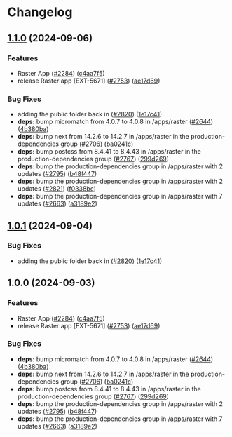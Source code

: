 # Changelog

## [1.1.0](https://github.com/surferseo/contentful/compare/raster-v1.0.1...raster-v1.1.0) (2024-09-06)


### Features

* Raster App ([#2284](https://github.com/surferseo/contentful/issues/2284)) ([c4aa7f5](https://github.com/surferseo/contentful/commit/c4aa7f565341fed7946aa815ed80af52845ff582))
* release Raster app [EXT-5671] ([#2753](https://github.com/surferseo/contentful/issues/2753)) ([ae17d69](https://github.com/surferseo/contentful/commit/ae17d6903d2f49f6ca0db13e114d402b23295954))


### Bug Fixes

* adding the public folder back in ([#2820](https://github.com/surferseo/contentful/issues/2820)) ([1e17c41](https://github.com/surferseo/contentful/commit/1e17c4105ecb1be56e3de9194d522a3192cb536e))
* **deps:** bump micromatch from 4.0.7 to 4.0.8 in /apps/raster ([#2644](https://github.com/surferseo/contentful/issues/2644)) ([4b380ba](https://github.com/surferseo/contentful/commit/4b380baf684a20b61536cc9e4167c0ac0bbefdd3))
* **deps:** bump next from 14.2.6 to 14.2.7 in /apps/raster in the production-dependencies group ([#2706](https://github.com/surferseo/contentful/issues/2706)) ([ba0241c](https://github.com/surferseo/contentful/commit/ba0241c9a6ed8ddb0c4263276e4f272d947365ea))
* **deps:** bump postcss from 8.4.41 to 8.4.43 in /apps/raster in the production-dependencies group ([#2767](https://github.com/surferseo/contentful/issues/2767)) ([299d269](https://github.com/surferseo/contentful/commit/299d269e420bfbeb37a6f1bc1ac1922cb798cef9))
* **deps:** bump the production-dependencies group in /apps/raster with 2 updates ([#2795](https://github.com/surferseo/contentful/issues/2795)) ([b48f447](https://github.com/surferseo/contentful/commit/b48f4474a29e3c76906eaef78eafe9d95dcc8e64))
* **deps:** bump the production-dependencies group in /apps/raster with 2 updates ([#2821](https://github.com/surferseo/contentful/issues/2821)) ([f0338bc](https://github.com/surferseo/contentful/commit/f0338bcea64ce3bfb0fe32d153777b84343a385e))
* **deps:** bump the production-dependencies group in /apps/raster with 7 updates ([#2663](https://github.com/surferseo/contentful/issues/2663)) ([a3189e2](https://github.com/surferseo/contentful/commit/a3189e22d5b1f27dfbad65871255c58ebd3e1285))

## [1.0.1](https://github.com/contentful/marketplace-partner-apps/compare/raster-v1.0.0...raster-v1.0.1) (2024-09-04)


### Bug Fixes

* adding the public folder back in ([#2820](https://github.com/contentful/marketplace-partner-apps/issues/2820)) ([1e17c41](https://github.com/contentful/marketplace-partner-apps/commit/1e17c4105ecb1be56e3de9194d522a3192cb536e))

## 1.0.0 (2024-09-03)


### Features

* Raster App ([#2284](https://github.com/contentful/marketplace-partner-apps/issues/2284)) ([c4aa7f5](https://github.com/contentful/marketplace-partner-apps/commit/c4aa7f565341fed7946aa815ed80af52845ff582))
* release Raster app [EXT-5671] ([#2753](https://github.com/contentful/marketplace-partner-apps/issues/2753)) ([ae17d69](https://github.com/contentful/marketplace-partner-apps/commit/ae17d6903d2f49f6ca0db13e114d402b23295954))


### Bug Fixes

* **deps:** bump micromatch from 4.0.7 to 4.0.8 in /apps/raster ([#2644](https://github.com/contentful/marketplace-partner-apps/issues/2644)) ([4b380ba](https://github.com/contentful/marketplace-partner-apps/commit/4b380baf684a20b61536cc9e4167c0ac0bbefdd3))
* **deps:** bump next from 14.2.6 to 14.2.7 in /apps/raster in the production-dependencies group ([#2706](https://github.com/contentful/marketplace-partner-apps/issues/2706)) ([ba0241c](https://github.com/contentful/marketplace-partner-apps/commit/ba0241c9a6ed8ddb0c4263276e4f272d947365ea))
* **deps:** bump postcss from 8.4.41 to 8.4.43 in /apps/raster in the production-dependencies group ([#2767](https://github.com/contentful/marketplace-partner-apps/issues/2767)) ([299d269](https://github.com/contentful/marketplace-partner-apps/commit/299d269e420bfbeb37a6f1bc1ac1922cb798cef9))
* **deps:** bump the production-dependencies group in /apps/raster with 2 updates ([#2795](https://github.com/contentful/marketplace-partner-apps/issues/2795)) ([b48f447](https://github.com/contentful/marketplace-partner-apps/commit/b48f4474a29e3c76906eaef78eafe9d95dcc8e64))
* **deps:** bump the production-dependencies group in /apps/raster with 7 updates ([#2663](https://github.com/contentful/marketplace-partner-apps/issues/2663)) ([a3189e2](https://github.com/contentful/marketplace-partner-apps/commit/a3189e22d5b1f27dfbad65871255c58ebd3e1285))
